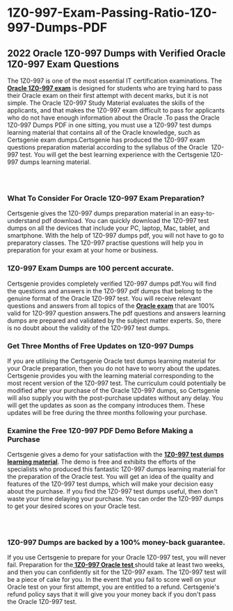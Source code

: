 # 1Z0-997-Exam-Passing-Ratio-1Z0-997-Dumps-PDF<h2><strong>2022 Oracle 1Z0-997 Dumps with Verified Oracle 1Z0-997 Exam Questions</strong></h2> <p>The 1Z0-997 is one of the most essential IT certification examinations. The <a href="https://www.certsgenie.com/oracle/1z0-997-pdf-dumps"><strong>Oracle 1Z0-997 exam</strong></a> is designed for students who are trying hard to pass their Oracle exam on their first attempt with decent marks, but it is not simple. The Oracle 1Z0-997 Study Material evaluates the skills of the applicants, and that makes the 1Z0-997 exam difficult to pass for applicants who do not have enough information about the Oracle .To pass the Oracle 1Z0-997 Dumps PDF in one sitting, you must use a 1Z0-997 test dumps learning material that contains all of the Oracle knowledge, such as Certsgenie exam dumps.Certsgenie has produced the 1Z0-997 exam questions preparation material according to the syllabus of the Oracle &nbsp;1Z0-997 test. You will get the best learning experience with the Certsgenie 1Z0-997 dumps learning material.</p> <p><a href="https://www.certsgenie.com/oracle/1z0-997-pdf-dumps" style="display: block; padding: 1em 0; text-align: center; "><img alt="" src="https://blogger.googleusercontent.com/img/b/R29vZ2xl/AVvXsEgO1ePIT5bAw4JCg82qykRc71Xossn_88UmNiMiJgRPCnvDzaKhQmgO2X9bV6TpN9qSYVJJ2MjEumMb0t1ZgyR_gByLqDXQR_FduPn2erzRQTkt1pUFmkY3wfbx5jzrIcOP4S3cxMKHSr0iEiOidKyDYd_7NjYtfgpZ7b1lrGk-ShjLlyfynp8oFM4zYw/s1600/Banner%201.jpg" /></a></p> <h3><strong>What To Consider For Oracle 1Z0-997 Exam Preparation?</strong></h3> <p>Certsgenie gives the 1Z0-997 dumps preparation material in an easy-to-understand pdf download. You can quickly download the 1Z0-997 test dumps on all the devices that include your PC, laptop, Mac, tablet, and smartphone. With the help of 1Z0-997 dumps pdf, you will not have to go to preparatory classes. The 1Z0-997 practise questions will help you in preparation for your exam at your home or business.</p> <h3><strong>1Z0-997 Exam Dumps are 100 percent accurate.</strong></h3> <p>Certsgenie provides completely verified 1Z0-997 dumps pdf.You will find the questions and answers in the 1Z0-997 pdf dumps that belong to the genuine format of the Oracle 1Z0-997 test. You will receive relevant questions and answers from all topics of the <a href="https://www.certsgenie.com/oracle/1z0-997-pdf-dumps"><strong>Oracle exam</strong></a> that are 100% valid for 1Z0-997 question answers.The pdf questions and answers learning dumps are prepared and validated by the subject matter experts. So, there is no doubt about the validity of the 1Z0-997 test dumps.</p> <h3><strong>Get Three Months of Free Updates on 1Z0-997 Dumps</strong></h3> <p>If you are utilising the Certsgenie Oracle test dumps learning material for your Oracle preparation, then you do not have to worry about the updates. Certsgenie provides you with the learning material corresponding to the most recent version of the 1Z0-997 test. The curriculum could potentially be modified after your purchase of the Oracle 1Z0-997 dumps, so Certsgenie will also supply you with the post-purchase updates without any delay. You will get the updates as soon as the company introduces them. These updates will be free during the three months following your purchase.</p> <h3><strong>Examine the Free 1Z0-997 PDF Demo Before Making a Purchase</strong></h3> <p>Certsgenie gives a demo for your satisfaction with the <a href="https://www.certsgenie.com/oracle/1z0-997-pdf-dumps"><strong>1Z0-997 test dumps learning material</strong></a>. The demo is free and exhibits the efforts of the specialists who produced this fantastic 1Z0-997 dumps learning material for the preparation of the Oracle test. You will get an idea of the quality and features of the 1Z0-997 test dumps, which will make your decision easy about the purchase. If you find the 1Z0-997 test dumps useful, then don&#39;t waste your time delaying your purchase. You can order the 1Z0-997 dumps to get your desired scores on your Oracle test.</p> <p><a href="hhttps://www.certsgenie.com/oracle/1z0-997-pdf-dumps" style="display: block; padding: 1em 0; text-align: center; "><img alt="" src="https://blogger.googleusercontent.com/img/b/R29vZ2xl/AVvXsEj3zfp26fobfEw_E3FMeUMaFamcWc-bKsu_525WK8ISqDEyAJkPKOLyeqHJzBXVvKwHP0bTNTERYvWWgOzvpG-DuQ_cPnNOJO1bUfVOHhAXJThy7cLobHgRdochHEeovcJnxpqjNiv-FNLMY1glEh7x833Q6cym5o0AmGhO9ufjgwPhihHJ9ovBp-j40g/s1600/banner%202.jpg" /></a></p> <h3><strong>1Z0-997 Dumps are backed by a 100% money-back guarantee.</strong></h3> <p>If you use Certsgenie to prepare for your Oracle 1Z0-997 test, you will never fail. Preparation for the<a href="https://www.certsgenie.com/oracle/1z0-997-pdf-dumps"><strong> 1Z0-997 Oracle test </strong></a>should take at least two weeks, and then you can confidently sit for the 1Z0-997 exam. The 1Z0-997 test will be a piece of cake for you. In the event that you fail to score well on your Oracle test on your first attempt, you are entitled to a refund. Certsgenie&#39;s refund policy says that it will give you your money back if you don&#39;t pass the Oracle 1Z0-997 test.</p>
